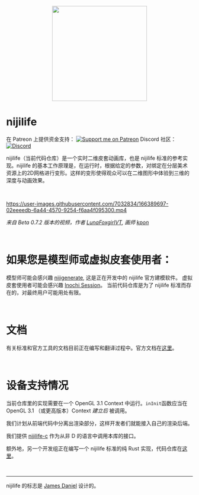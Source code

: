 <p align="center">
  <img width="256" height="256" src="https://raw.githubusercontent.com/nijilife/branding/main/logo/logo_transparent_256.png">
</p>

# nijilife

在 Patreon 上提供资金支持：
[![Support me on Patreon](https://img.shields.io/endpoint.svg?url=https%3A%2F%2Fshieldsio-patreon.vercel.app%2Fapi%3Fusername%3Dclipsey%26type%3Dpatrons&style=for-the-badge)](https://patreon.com/clipsey)
Discord 社区：
[![Discord](https://img.shields.io/discord/855173611409506334?label=Community&logo=discord&logoColor=FFFFFF&style=for-the-badge)](https://discord.com/invite/abnxwN6r9v)

nijilife（当前代码仓库）是一个实时二维皮套动画库，也是 nijilife 标准的参考实现。nijilife 的基本工作原理是，在运行时，根据给定的参数，对绑定在分层美术资源上的2D网格进行变形。这样的变形使得观众可以在二维图形中体验到三维的深度与动画效果。

&nbsp;

https://user-images.githubusercontent.com/7032834/166389697-02eeeedb-6a44-4570-9254-f6aa4f095300.mp4

*来自 Beta 0.7.2 版本的视频，作者 [LunaFoxgirlVT](https://twitter.com/LunaFoxgirlVT), 画师 [kpon](https://twitter.com/kawaiipony2)*

&nbsp;

# 如果您是模型师或虚拟皮套使用者：

模型师可能会感兴趣 [nijigenerate](https://github.com/nijigenerate/nijigenerate), 这是正在开发中的 nijilife 官方建模软件。
虚拟皮套使用者可能会感兴趣 [Inochi Session](https://github.com/nijilife/inochi-session)。
当前代码仓库是为了 nijilife 标准而存在的，对最终用户可能用处有限。

&nbsp;

# 文档
有关标准和官方工具的文档目前正在编写和翻译过程中。官方文档在[这里](https://docs.nijilife.com)。

&nbsp;

# 设备支持情况
当前仓库里的实现需要在一个 OpenGL 3.1 Context 中运行。`inInit`函数应当在 OpenGL 3.1 （或更高版本）Context *建立后* 被调用。

我们计划从前端代码中分离出渲染部分，这样开发者们就能接入自己的渲染后端。

我们提供 [nijilife-c](https://github.com/nijigenerate/nijilife-c) 作为从非 D 的语言中调用本库的接口。

额外地，另一个开发组正在编写一个 nijilife 标准的纯 Rust 实现，代码仓库在[这里](https://github.com/nijilife/inox2d)。

&nbsp;


---

nijilife 的标志是 [James Daniel](https://twitter.com/rakujira) 设计的。
